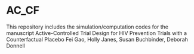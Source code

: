 # AC_CF
This repository includes the simulation/computation codes for the manuscript
Active-Controlled Trial Design for HIV Prevention Trials with a Counterfactual Placebo
Fei Gao, Holly Janes, Susan Buchbinder, Deborah Donnell
